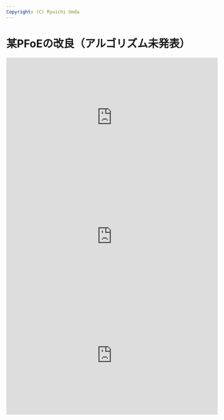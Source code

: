 ```yaml
---
Copyright: (C) Ryuichi Ueda
---
```



# 某PFoEの改良（アルゴリズム未発表）


<iframe width="560" height="315" src="https://www.youtube.com/embed/zm0gP6o09lM" frameborder="0" allowfullscreen></iframe>

<iframe width="560" height="315" src="https://www.youtube.com/embed/0JTNi0STv3Q" frameborder="0" allowfullscreen></iframe>

<iframe width="560" height="315" src="https://www.youtube.com/embed/zWNELEoIrQI" frameborder="0" allowfullscreen></iframe>


